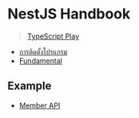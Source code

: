 

# NestJS Handbook

> [TypeScript Play](https://www.typescriptlang.org/play) 

- [การติดตั้งโปรแกรม](setup.md)
- [Fundamental](fundamental/readme.md)

## Example

- [Member API](member-app/readme.md)


